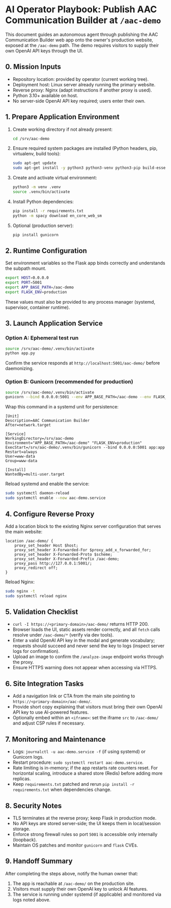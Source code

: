 # AI Operator Playbook: Publish AAC Communication Builder at `/aac-demo`

This document guides an autonomous agent through publishing the AAC Communication Builder web app onto the owner's production website, exposed at the `/aac-demo` path. The demo requires visitors to supply their own OpenAI API keys through the UI.

## 0. Mission Inputs
- Repository location: provided by operator (current working tree).
- Deployment host: Linux server already running the primary website.
- Reverse proxy: Nginx (adapt instructions if another proxy is used).
- Python 3.10+ available on host.
- No server-side OpenAI API key required; users enter their own.

## 1. Prepare Application Environment
1. Create working directory if not already present:
   ```bash
   cd /srv/aac-demo
   ```
2. Ensure required system packages are installed (Python headers, pip, virtualenv, build tools):
   ```bash
   sudo apt-get update
   sudo apt-get install -y python3 python3-venv python3-pip build-essential
   ```
3. Create and activate virtual environment:
   ```bash
   python3 -m venv .venv
   source .venv/bin/activate
   ```
4. Install Python dependencies:
   ```bash
   pip install -r requirements.txt
   python -m spacy download en_core_web_sm
   ```
5. Optional (production server):
   ```bash
   pip install gunicorn
   ```

## 2. Runtime Configuration
Set environment variables so the Flask app binds correctly and understands the subpath mount.
```bash
export HOST=0.0.0.0
export PORT=5001
export APP_BASE_PATH=/aac-demo
export FLASK_ENV=production
```
These values must also be provided to any process manager (systemd, supervisor, container runtime).

## 3. Launch Application Service
### Option A: Ephemeral test run
```bash
source /srv/aac-demo/.venv/bin/activate
python app.py
```
Confirm the service responds at `http://localhost:5001/aac-demo/` before daemonizing.

### Option B: Gunicorn (recommended for production)
```bash
source /srv/aac-demo/.venv/bin/activate
gunicorn --bind 0.0.0.0:5001 --env APP_BASE_PATH=/aac-demo --env FLASK_ENV=production app:app
```
Wrap this command in a systemd unit for persistence:
```
[Unit]
Description=AAC Communication Builder
After=network.target

[Service]
WorkingDirectory=/srv/aac-demo
Environment="APP_BASE_PATH=/aac-demo" "FLASK_ENV=production"
ExecStart=/srv/aac-demo/.venv/bin/gunicorn --bind 0.0.0.0:5001 app:app
Restart=always
User=www-data
Group=www-data

[Install]
WantedBy=multi-user.target
```
Reload systemd and enable the service:
```bash
sudo systemctl daemon-reload
sudo systemctl enable --now aac-demo.service
```

## 4. Configure Reverse Proxy
Add a location block to the existing Nginx server configuration that serves the main website:
```nginx
location /aac-demo/ {
    proxy_set_header Host $host;
    proxy_set_header X-Forwarded-For $proxy_add_x_forwarded_for;
    proxy_set_header X-Forwarded-Proto $scheme;
    proxy_set_header X-Forwarded-Prefix /aac-demo;
    proxy_pass http://127.0.0.1:5001/;
    proxy_redirect off;
}
```
Reload Nginx:
```bash
sudo nginx -t
sudo systemctl reload nginx
```

## 5. Validation Checklist
- `curl -I https://<primary-domain>/aac-demo/` returns HTTP 200.
- Browser loads the UI, static assets render correctly, and all `fetch` calls resolve under `/aac-demo/*` (verify via dev tools).
- Enter a valid OpenAI API key in the modal and generate vocabulary; requests should succeed and never send the key to logs (inspect server logs for confirmation).
- Upload an image to confirm the `/analyze-image` endpoint works through the proxy.
- Ensure HTTPS warning does not appear when accessing via HTTPS.

## 6. Site Integration Tasks
- Add a navigation link or CTA from the main site pointing to `https://<primary-domain>/aac-demo/`.
- Provide short copy explaining that visitors must bring their own OpenAI API key to use AI-powered features.
- Optionally embed within an `<iframe>`: set the iframe `src` to `/aac-demo/` and adjust CSP rules if necessary.

## 7. Monitoring and Maintenance
- Logs: `journalctl -u aac-demo.service -f` (if using systemd) or Gunicorn logs.
- Restart procedure: `sudo systemctl restart aac-demo.service`.
- Rate limiting is in-memory; if the app restarts rate counters reset. For horizontal scaling, introduce a shared store (Redis) before adding more replicas.
- Keep `requirements.txt` patched and rerun `pip install -r requirements.txt` when dependencies change.

## 8. Security Notes
- TLS terminates at the reverse proxy; keep Flask in production mode.
- No API keys are stored server-side; the UI keeps them in local/session storage.
- Enforce strong firewall rules so port `5001` is accessible only internally (loopback).
- Maintain OS patches and monitor `gunicorn` and `flask` CVEs.

## 9. Handoff Summary
After completing the steps above, notify the human owner that:
1. The app is reachable at `/aac-demo/` on the production site.
2. Visitors must supply their own OpenAI key to unlock AI features.
3. The service is running under systemd (if applicable) and monitored via logs noted above.
